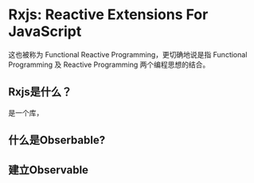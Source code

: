 # Rxjs: Reactive Extensions For JavaScript

这也被称为 Functional Reactive Programming，更切确地说是指 Functional Programming 及 Reactive Programming 两个编程思想的结合。



## Rxjs是什么？

是一个库，



## 什么是Obserbable?





## 建立Observable

